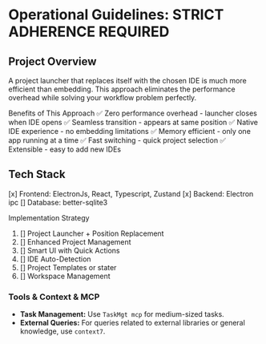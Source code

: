# Operational Guidelines: STRICT ADHERENCE REQUIRED

## Project Overview

A project launcher that replaces itself with the chosen IDE is much more efficient than embedding. This approach eliminates the performance overhead while solving your workflow problem perfectly.

Benefits of This Approach
✅ Zero performance overhead - launcher closes when IDE opens
✅ Seamless transition - appears at same position
✅ Native IDE experience - no embedding limitations
✅ Memory efficient - only one app running at a time
✅ Fast switching - quick project selection
✅ Extensible - easy to add new IDEs

## Tech Stack

[x] Frontend: ElectronJs, React, Typescript, Zustand
[x] Backend: Electron ipc
[] Database: better-sqlite3

Implementation Strategy

1. [] Project Launcher + Position Replacement
2. [] Enhanced Project Management
3. [] Smart UI with Quick Actions
4. [] IDE Auto-Detection
5. [] Project Templates or stater
6. [] Workspace Management

### Tools & Context & MCP

- **Task Management:** Use `TaskMgt mcp` for medium-sized tasks.
- **External Queries:** For queries related to external libraries or general knowledge, use `context7`.

